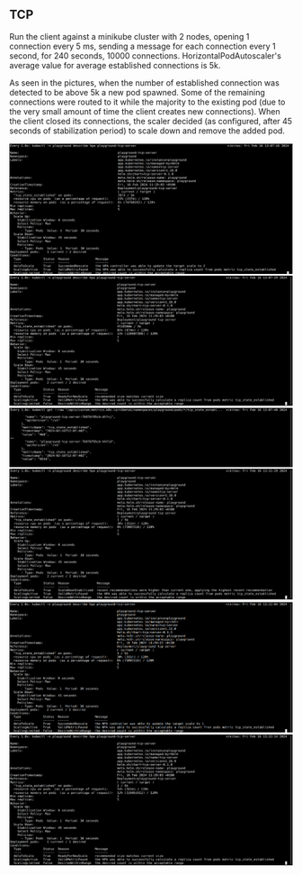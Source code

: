 ## TCP

Run the client against a minikube cluster with 2 nodes, opening 1 connection every 5 ms, sending a message for each connection every 1 second, for 240 seconds, 10000 connections. HorizontalPodAutoscaler's average value for average established connections is 5k.

As seen in the pictures, when the number of established connection was detected to be above 5k a new pod spawned. Some of the remaining connections were routed to it while the majority to the existing pod (due to the very small amount of time the client creates new connections). When the client closed its connections, the scaler decided (as configured, after 45 seconds of stabilization period) to scale down and remove the added pod.

![Add decision](images/autoscaler-tcp-add-decision.png?raw=true "Add decision")
![Added](images/autoscaler-tcp-added.png?raw=true "Added")
![Metrics](images/autoscaler-tcp-metrics.png?raw=true "Metrics")
![Scale down stabilized](images/autoscaler-tcp-remove-stabilized.png?raw=true "Scale down stabilized")
![Scale down decided](images/autoscaler-tcp-remove-decision.png?raw=true "Scale down decided")
![Scale down completed](images/autoscaler-tcp-removed.png?raw=true "Scale down completed") 
